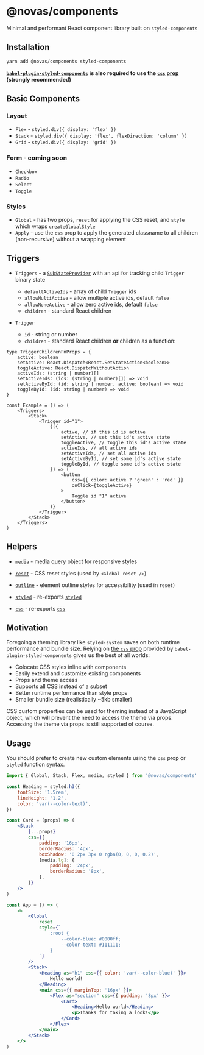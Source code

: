 # @novas/components

Minimal and performant React component library built on `styled-components`

## Installation

```bash
yarn add @novas/components styled-components
```

**[`babel-plugin-styled-components`](https://github.com/styled-components/babel-plugin-styled-components) is also required to use the [`css` prop](https://styled-components.com/docs/api#css-prop) (strongly recommended)**

## Basic Components

### Layout

-   `Flex` - `styled.div({ display: 'flex' })`
-   `Stack` - `styled.div({ display: 'flex', flexDirection: 'column' })`
-   `Grid` - `styled.div({ display: 'grid' })`

### Form - coming soon

-   `Checkbox`
-   `Radio`
-   `Select`
-   `Toggle`

### Styles

-   `Global` - has two props, `reset` for applying the CSS reset, and `style` which wraps [`createGlobalStyle`](https://styled-components.com/docs/api#createglobalstyle)
-   `Apply` - use the `css` prop to apply the generated classname to all children (non-recursive) without a wrapping element

## Triggers

-   `Triggers` - a [`SubStateProvider`](https://github.com/codynova/substate) with an api for tracking child `Trigger` binary state

    -   `defaultActiveIds` - array of child `Trigger` ids
    -   `allowMultiActive` - allow multiple active ids, default `false`
    -   `allowNoneActive` - allow zero active ids, default `false`
    -   `children` - standard React children

-   `Trigger`

    -   `id` - string or number
    -   `children` - standard React children **or** children as a function:

```tsx
type TriggerChildrenFnProps = {
	active: boolean
	setActive: React.Dispatch<React.SetStateAction<boolean>>
	toggleActive: React.DispatchWithoutAction
	activeIds: (string | number)[]
	setActiveIds: (ids: (string | number)[]) => void
	setActiveById: (id: string | number, active: boolean) => void
	toggleById: (id: string | number) => void
}

const Example = () => (
	<Triggers>
		<Stack>
			<Trigger id="1">
				{({
					active, // if this id is active
					setActive, // set this id's active state
					toggleActive, // toggle this id's active state
					activeIds, // all active ids
					setActiveIds, // set all active ids
					setActiveById, // set some id's active state
					toggleById, // toggle some id's active state
				}) => (
					<button
						css={{ color: active ? 'green' : 'red' }}
						onClick={toggleActive}
					>
						Toggle id "1" active
					</button>
				)}
			</Trigger>
		</Stack>
	</Triggers>
)
```

## Helpers

-   [`media`](https://github.com/codynova/components/blob/master/src/media.ts) - media query object for responsive styles

-   [`reset`](https://github.com/codynova/components/blob/master/src/reset.ts) - CSS reset styles (used by `<Global reset />`)

-   [`outline`](https://github.com/codynova/components/blob/master/src/outline.ts) - element outline styles for accessibility (used in `reset`)

-   [`styled`](https://github.com/codynova/components/blob/master/src/styled.ts) - re-exports [`styled`](https://styled-components.com/docs/api#styled)

-   [`css`](https://github.com/codynova/components/blob/master/src/css.ts) - re-exports [`css`](https://styled-components.com/docs/api#css)

## Motivation

Foregoing a theming library like `styled-system` saves on both runtime performance and bundle size. Relying on [the `css` prop](https://styled-components.com/docs/api#css-prop) provided by `babel-plugin-styled-components` gives us the best of all worlds:

-   Colocate CSS styles inline with components
-   Easily extend and customize existing components
-   Props and theme access
-   Supports all CSS instead of a subset
-   Better runtime performance than style props
-   Smaller bundle size (realistically ~5kb smaller)

CSS custom properties can be used for theming instead of a JavaScript object, which will prevent the need to access the theme via props. Accessing the
theme via props is still supported of course.

## Usage

You should prefer to create new custom elements using the `css` prop or `styled` function syntax.

```jsx
import { Global, Stack, Flex, media, styled } from '@novas/components'

const Heading = styled.h3({
	fontSize: '1.5rem',
	lineHeight: '1.2',
	color: 'var(--color-text)',
})

const Card = (props) => (
	<Stack
		{...props}
		css={{
			padding: '16px',
			borderRadius: '4px',
			boxShadow: '0 2px 3px 0 rgba(0, 0, 0, 0.2)',
			[media.lg]: {
				padding: '24px',
				borderRadius: '8px',
			},
		}}
	/>
)

const App = () => (
	<>
		<Global
			reset
			style={`
                :root {
                    --color-blue: #0000ff;
                    --color-text: #111111;
                }
			`}
		/>
		<Stack>
			<Heading as="h1" css={{ color: 'var(--color-blue)' }}>
				Hello world!
			</Heading>
			<main css={{ marginTop: '16px' }}>
				<Flex as="section" css={{ padding: '8px' }}>
					<Card>
						<Heading>Hello world</Heading>
						<p>Thanks for taking a look!</p>
					</Card>
				</Flex>
			</main>
		</Stack>
	</>
)
```
